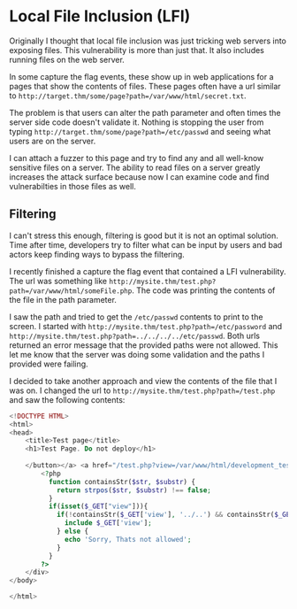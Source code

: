 # Local File Inclusion (LFI)

Originally I thought that local file inclusion was just tricking web servers into exposing files. This vulnerability is more than just that. It also includes running files on the web server.

In some capture the flag events, these show up in web applications for a pages that show the contents of files. These pages often have a url similar to `http://target.thm/some/page?path=/var/www/html/secret.txt`.

The problem is that users can alter the path parameter and often times the server side code doesn't validate it. Nothing is stopping the user from typing `http://target.thm/some/page?path=/etc/passwd` and seeing what users are on the server.

I can attach a fuzzer to this page and try to find any and all well-know sensitive files on a server. The ability to read files on a server greatly increases the attack surface because now I can examine code and find vulnerabilties in those files as well.

## Filtering

I can't stress this enough, filtering is good but it is not an optimal solution. Time after time, developers try to filter what can be input by users and bad actors keep finding ways to bypass the filtering.

I recently finished a capture the flag event that contained a LFI vulnerability. The url was something like `http://mysite.thm/test.php?path=/var/www/html/someFile.php`. The code was printing the contents of the file in the path parameter.

I saw the path and tried to get the `/etc/passwd` contents to print to the screen. I started with `http://mysite.thm/test.php?path=/etc/password` and `http://mysite.thm/test.php?path=../../../../etc/passwd`. Both urls returned an error message that the provided paths were not allowed. This let me know that the server was doing some validation and the paths I provided were failing.

I decided to take another approach and view the contents of the file that I was on. I changed the url to `http://mysite.thm/test.php?path=/test.php` and saw the following contents:

```php
<!DOCTYPE HTML>
<html>
<head>
    <title>Test page</title>
    <h1>Test Page. Do not deploy</h1>
 
    </button></a> <a href="/test.php?view=/var/www/html/development_testing/mrrobot.php"><button id="secret">Here is a button</button></a><br>
        <?php
          function containsStr($str, $substr) {
            return strpos($str, $substr) !== false;
          }
          if(isset($_GET["view"])){
            if(!containsStr($_GET['view'], '../..') && containsStr($_GET['view'], '/var/www/html')) {
              include $_GET['view'];
            } else {
              echo 'Sorry, Thats not allowed';
            }
          }
        ?>
    </div>
</body>

</html>
```
